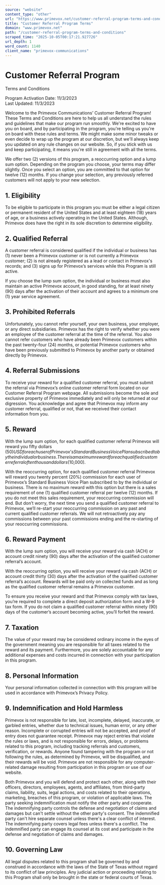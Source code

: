```yaml
---
source: "website"
content_type: "other"
url: "https://www.primevox.net/customer-referral-program-terms-and-conditions"
title: "Customer Referral Program Terms"
domain: "www.primevox.net"
path: "/customer-referral-program-terms-and-conditions"
scraped_time: "2025-10-05T00:17:21.927726"
url_depth: 1
word_count: 1140
client_name: "primevox-communications"
---
```


# Customer Referral Program  
Terms and Conditions  

Program Activation Date: 11/3/2023  
Last Updated: 11/3/2023  

Welcome to the Primevox Communications’ Customer Referral Program! These Terms and Conditions are here to help us all understand the rules and guidelines that make our program run smoothly. We're excited to have you on board, and by participating in the program, you're telling us you're on board with these rules and terms. We might make some minor tweaks or even decide to wrap up the program at our discretion, but we'll always keep you updated on any rule changes on our website. So, if you stick with us and keep participating, it means you're still in agreement with all the terms.  

We offer two (2) versions of this program, a reoccurring option and a lump sum option. Depending on the program you choose, your terms may differ slightly. Once you select an option, you are committed to that option for twelve (12) months. If you change your selection, any previously referred customers will not apply to your new selection.  

## 1. Eligibility  
To be eligible to participate in this program you must be either a legal citizen or permanent resident of the United States and at least eighteen (18) years of age, or a business actively operating in the United States. Although, Primevox does have the right in its sole discretion to determine eligibility.  

## 2. Qualified Referral  
A customer referral is considered qualified if the individual or business has (1) never been a Primevox customer or is not currently a Primevox customer; (2) is not already registered as a lead or contact in Primevox's records; and (3) signs up for Primevox’s services while this Program is still active.  

If you choose the lump sum option, the individual or business must also maintain an active Primevox account, in good standing, for at least ninety (90) days after the activation of their account and agrees to a minimum one (1) year service agreement.  

## 3. Prohibited Referrals  
Unfortunately, you cannot refer yourself, your own business, your employer, or any direct subsidiaries. Primevox has the right to verify whether you were an employee of the customer referral at the time of the referral. You also cannot refer customers who have already been Primevox customers within the past twenty-four (24) months, or potential Primevox customers who have been previously submitted to Primevox by another party or obtained directly by Primevox.  

## 4. Referral Submissions  
To receive your reward for a qualified customer referral, you must submit the referral via Primevox’s online customer referral form located on our Customer Referral Program webpage. All submissions become the sole and exclusive property of Primevox immediately and will only be returned at our digression. You acknowledge and agree that Primevox may inform any customer referral, qualified or not, that we received their contact information from you.  

## 5. Reward  
With the lump sum option, for each qualified customer referral Primevox will reward you fifty dollars ($50) USD for each user of Primevox’s Standard Business Voice Plan subscribed to by the individual or business. There is a maximum reward for each qualified customer referral of ten thousand dollars ($10,000).  

With the reoccurring option, for each qualified customer referral Primevox will reward you twenty percent (20%) commission for each user of Primevox’s Standard Business Voice Plan subscribed to by the individual or business. There is no maximum reward with this option but there is a sales requirement of one (1) qualified customer referral per twelve (12) months. If you do not meet this sales requirement, your reoccurring commission will end. But don’t worry, the next time you send a qualified customer referral to Primevox, we’ll re-start your reoccurring commission on any past and current qualified customer referrals. We will not retroactively pay any commissions between your past commissions ending and the re-starting of your reoccurring commissions.  

## 6. Reward Payment  
With the lump sum option, you will receive your reward via cash (ACH) or account credit ninety (90) days after the activation of the qualified customer referral’s account.  

With the reoccurring option, you will receive your reward via cash (ACH) or account credit thirty (30) days after the activation of the qualified customer referral’s account. Rewards will be paid only on collected funds and as long as the qualified customer referral remains a Primevox customer.  

To ensure you receive your reward and that Primevox comply with tax laws, you’re required to complete a direct deposit authorization form and a W-9 tax form. If you do not claim a qualified customer referral within ninety (90) days of the customer’s account becoming active, you’ll forfeit the reward.  

## 7. Taxation  
The value of your reward may be considered ordinary income in the eyes of the government meaning you are responsible for all taxes related to the reward and its payment. Furthermore, you are solely accountable for any additional expenses and costs incurred in connection with your participation in this program.  

## 8. Personal Information  
Your personal information collected in connection with this program will be used in accordance with Primevox’s Privacy Policy.  

## 9. Indemnification and Hold Harmless  
Primevox is not responsible for late, lost, incomplete, delayed, inaccurate, or garbled entries, whether due to technical issues, human error, or any other reason. Incomplete or corrupted entries will not be accepted, and proof of entry does not guarantee receipt. Primevox may reject entries that violate the rules or laws, and is not responsible for errors, delays, or problems related to this program, including tracking referrals and customers, verification, or rewards. Anyone found tampering with the program or not following the rules, as determined by Primevox, will be disqualified, and their rewards will be void. Primevox are not responsible for any computer-related damage resulting from participation in this program or use of our website.  

Both Primevox and you will defend and protect each other, along with their officers, directors, employees, agents, and affiliates, from third-party claims, liability, suits, legal actions, and costs related to their operations, marketing, breaches of this program, or violation of applicable laws. The party seeking indemnification must notify the other party and cooperate. The indemnifying party controls the defense and negotiation of claims and damages but can't settle without the other party's consent. The indemnified party can't hire separate counsel unless there's a clear conflict of interest. The indemnifying party covers legal fees unless there's a conflict. The indemnified party can engage its counsel at its cost and participate in the defense and negotiation of claims and damages.  

## 10. Governing Law  
All legal disputes related to this program shall be governed by and construed in accordance with the laws of the State of Texas without regard to its conflict of law principles. Any judicial action or proceeding relating to this Program shall only be brought in the state or federal courts of Texas.